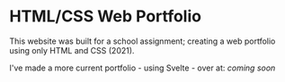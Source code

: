 # HTML/CSS Web Portfolio

This website was built for a school assignment; creating a web portfolio using only HTML and CSS (2021).

I've made a more current portfolio - using Svelte - over at: *coming soon*